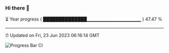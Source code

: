 ### Hi there 👋

⏳ Year progress { ██████████████▁▁▁▁▁▁▁▁▁▁▁▁▁▁▁▁ } 47.47 %

---

⏰ Updated on Fri, 23 Jun 2023 06:16:14 GMT

![Progress Bar CI](https://github.com/liununu/liununu/workflows/Progress%20Bar%20CI/badge.svg)
